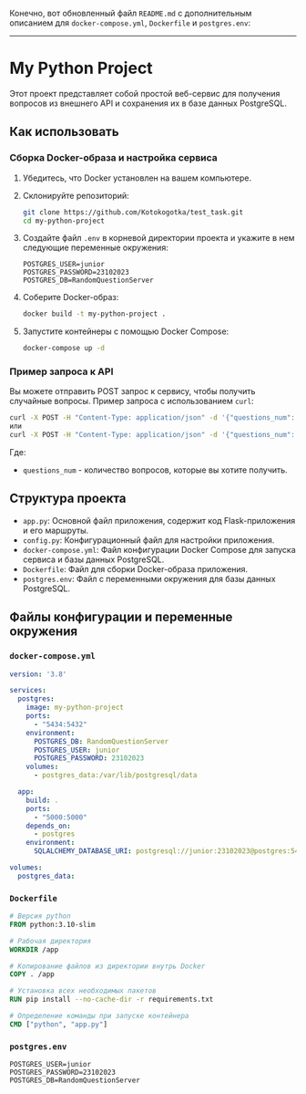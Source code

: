 Конечно, вот обновленный файл `README.md` с дополнительным описанием для `docker-compose.yml`, `Dockerfile` и `postgres.env`:

---

# My Python Project

Этот проект представляет собой простой веб-сервис для получения вопросов из внешнего API и сохранения их в базе данных PostgreSQL.

## Как использовать

### Сборка Docker-образа и настройка сервиса

1. Убедитесь, что Docker установлен на вашем компьютере.

2. Склонируйте репозиторий:
   ```bash
   git clone https://github.com/Kotokogotka/test_task.git
   cd my-python-project
   ```

3. Создайте файл `.env` в корневой директории проекта и укажите в нем следующие переменные окружения:
   ```env
   POSTGRES_USER=junior
   POSTGRES_PASSWORD=23102023
   POSTGRES_DB=RandomQuestionServer
   ```

4. Соберите Docker-образ:
   ```bash
   docker build -t my-python-project .
   ```

5. Запустите контейнеры с помощью Docker Compose:
   ```bash
   docker-compose up -d
   ```

### Пример запроса к API

Вы можете отправить POST запрос к сервису, чтобы получить случайные вопросы. Пример запроса с использованием `curl`:

```bash
curl -X POST -H "Content-Type: application/json" -d '{"questions_num": 3}' http://localhost:5000/api/questions
или
curl -X POST -H "Content-Type: application/json" -d '{"questions_num": 3}'  http://0.0.0.0:5000/api/questions

```

Где:
- `questions_num` - количество вопросов, которые вы хотите получить.

## Структура проекта

- `app.py`: Основной файл приложения, содержит код Flask-приложения и его маршруты.
- `config.py`: Конфигурационный файл для настройки приложения.
- `docker-compose.yml`: Файл конфигурации Docker Compose для запуска сервиса и базы данных PostgreSQL.
- `Dockerfile`: Файл для сборки Docker-образа приложения.
- `postgres.env`: Файл с переменными окружения для базы данных PostgreSQL.

## Файлы конфигурации и переменные окружения

### `docker-compose.yml`

```yaml
version: '3.8'

services:
  postgres:
    image: my-python-project
    ports:
      - "5434:5432"
    environment:
      POSTGRES_DB: RandomQuestionServer
      POSTGRES_USER: junior
      POSTGRES_PASSWORD: 23102023
    volumes:
      - postgres_data:/var/lib/postgresql/data

  app:
    build: .
    ports:
      - "5000:5000"
    depends_on:
      - postgres
    environment:
      SQLALCHEMY_DATABASE_URI: postgresql://junior:23102023@postgres:5434/bewise  # Изменил порт на 5434

volumes:
  postgres_data:

```

### `Dockerfile`

```Dockerfile
# Версия python
FROM python:3.10-slim

# Рабочая директория
WORKDIR /app

# Копирование файлов из директории внутрь Docker
COPY . /app

# Установка всех необходимых пакетов
RUN pip install --no-cache-dir -r requirements.txt

# Определение команды при запуске контейнера
CMD ["python", "app.py"]
```

### `postgres.env`

```env
POSTGRES_USER=junior
POSTGRES_PASSWORD=23102023
POSTGRES_DB=RandomQuestionServer
```


